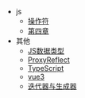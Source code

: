 - js
  - [操作符](docs/js/操作符)
  - [第四章](docs/js/第四章)
- 其他
  - [JS数据类型](docs/其他/JS数据类型)
  - [ProxyReflect](docs/其他/ProxyReflect)
  - [TypeScript](docs/其他/TypeScript)
  - [vue3](docs/其他/vue3)
  - [迭代器与生成器](docs/其他/迭代器与生成器)

